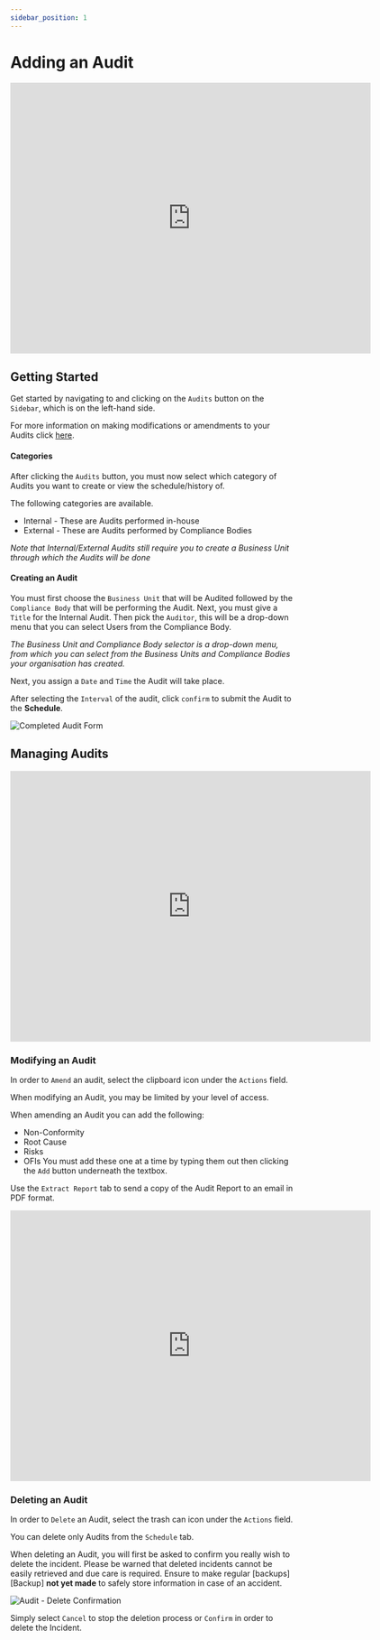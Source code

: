```yaml
---
sidebar_position: 1
---
```



# Adding an Audit

<iframe width="640" height="480" src="https://www.youtube.com/embed/zYtDtPpwymk" title="Create an Audit" frameborder="0" allow="accelerometer; clipboard-write; encrypted-media; gyroscope; picture-in-picture; fullscreen"></iframe>

## Getting Started

Get started by navigating to and clicking on the `Audits` button on the `Sidebar`, which is on the left-hand side.

For more information on making modifications or amendments to your Audits click [here][Audits].

#### Categories

After clicking the `Audits` button, you must now select which category of Audits you want to create or view the schedule/history of.

The following categories are available.
+ Internal - These are Audits performed in-house
+ External - These are Audits performed by Compliance Bodies

*Note that Internal/External Audits still require you to create a Business Unit through which the Audits will be done*

#### Creating an Audit

You must first choose the `Business Unit` that will be Audited followed by the `Compliance Body` that will be performing the Audit. Next, you must give a `Title` for the Internal Audit. Then pick the `Auditor`, this will be a drop-down menu that you can select Users from the Compliance Body. 

*The Business Unit and Compliance Body selector is a drop-down menu, from which you can select from the Business Units and Compliance Bodies your organisation has created.*

Next, you assign a `Date` and `Time` the Audit will take place. 

After selecting the `Interval` of the audit, click `confirm` to submit the Audit to the **Schedule**.

<img src="/img/DocImg/General Information/Audits/Completed_Audit_Form.png" alt="Completed Audit Form" class="center"/>


## Managing Audits

<iframe width="640" height="480" src="https://www.youtube.com/embed/5kVcpmluiwE" title="Amend and Complete an Audit" frameborder="0" allow="accelerometer; clipboard-write; encrypted-media; gyroscope; picture-in-picture; fullscreen" allowfullscreen></iframe>

### Modifying an Audit

In order to `Amend` an audit, select the clipboard icon under the `Actions` field.

When modifying an Audit, you may be limited by your level of access.

When amending an Audit you can add the following:
+ Non-Conformity
+ Root Cause
+ Risks
+ OFIs
You must add these one at a time by typing them out then clicking the `Add` button underneath the textbox.

Use the `Extract Report` tab to send a copy of the Audit Report to an email in PDF format.

<iframe width="640" height="480" src="https://www.youtube.com/embed/SYiG7sLpZmk" title="Extract Report" frameborder="0" allow="accelerometer; clipboard-write; encrypted-media; gyroscope; picture-in-picture; fullscreen" allowfullscreen></iframe>

### Deleting an Audit

In order to `Delete` an Audit, select the trash can icon under the `Actions` field.

You can delete only Audits from the `Schedule` tab.

When deleting an Audit, you will first be asked to confirm you really wish to delete the incident. Please be warned that deleted incidents cannot be easily retrieved and due care is required. Ensure to make regular [backups][Backup] **not yet made** to safely store information in case of an accident.

<img src="/img/DocImg/General Information/Actions/Audit_Actions/Audit_Delete_Confirmation.png" alt="Audit - Delete Confirmation" class="center"/>


Simply select `Cancel` to stop the deletion process or `Confirm` in order to delete the Incident.

[Audits]: #managing-audits